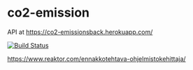 # co2-emission

API at https://co2-emissionsback.herokuapp.com/

[![Build Status](https://travis-ci.org/juslesan/co2-emission.svg?branch=master)](https://travis-ci.org/juslesan/co2-emission)

https://www.reaktor.com/ennakkotehtava-ohjelmistokehittaja/
